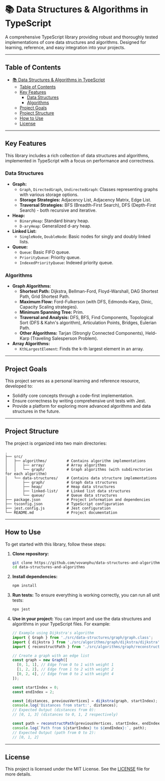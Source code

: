 # 📚 Data Structures & Algorithms in TypeScript

A comprehensive TypeScript library providing robust and thoroughly tested implementations of core data structures and algorithms. Designed for learning, reference, and easy integration into your projects.

---

## Table of Contents

- [📚 Data Structures \& Algorithms in TypeScript](#-data-structures--algorithms-in-typescript)
  - [Table of Contents](#table-of-contents)
  - [Key Features](#key-features)
    - [Data Structures](#data-structures)
    - [Algorithms](#algorithms)
  - [Project Goals](#project-goals)
  - [Project Structure](#project-structure)
  - [How to Use](#how-to-use)
  - [License](#license)

---

## Key Features

This library includes a rich collection of data structures and algorithms, implemented in TypeScript with a focus on performance and correctness.

### Data Structures

*   **Graph:**
    *   `Graph`, `DirectedGraph`, `UndirectedGraph`: Classes representing graphs with various storage options.
    *   **Storage Strategies:** Adjacency List, Adjacency Matrix, Edge List.
    *   **Traversal Strategies:** BFS (Breadth-First Search), DFS (Depth-First Search) - both recursive and iterative.
*   **Heap:**
    *   `BinaryHeap`: Standard binary heap.
    *   `D-aryHeap`: Generalized d-ary heap.
*   **Linked List:**
    *   `SingleNode`, `DoubleNode`: Basic nodes for singly and doubly linked lists.
*   **Queue:**
    *   `Queue`: Basic FIFO queue.
    *   `PriorityQueue`: Priority queue.
    *   `IndexedPriorityQueue`: Indexed priority queue.

### Algorithms

*   **Graph Algorithms:**
    *   **Shortest Path:** Dijkstra, Bellman-Ford, Floyd-Warshall, DAG Shortest Path, Grid Shortest Path.
    *   **Maximum Flow:** Ford-Fulkerson (with DFS, Edmonds-Karp, Dinic, Capacity Scaling strategies).
    *   **Minimum Spanning Tree:** Prim.
    *   **Traversal and Analysis:** DFS, BFS, Find Components, Topological Sort (DFS & Kahn's algorithm), Articulation Points, Bridges, Eulerian Path.
    *   **Other Algorithms:** Tarjan (Strongly Connected Components), Held-Karp (Traveling Salesperson Problem).
*   **Array Algorithms:**
    *   `KthLargestElement`: Finds the k-th largest element in an array.

---

## Project Goals

This project serves as a personal learning and reference resource, developed to:

*   Solidify core concepts through a code-first implementation.
*   Ensure correctness by writing comprehensive unit tests with Jest.
*   Provide a platform for exploring more advanced algorithms and data structures in the future.

---

## Project Structure

The project is organized into two main directories:

```
.
├── src/
│   ├── algorithms/         # Contains algorithm implementations
│   │   ├── array/          # Array algorithms
│   │   └── graph/          # Graph algorithms (with subdirectories for each algorithm)
│   └── data-structures/    # Contains data structure implementations
│       ├── graph/          # Graph data structures
│       ├── heap/           # Heap data structures
│       ├── linked-list/    # Linked list data structures
│       └── queue/          # Queue data structures
├── package.json            # Project information and dependencies
├── tsconfig.json           # TypeScript configuration
├── jest.config.js          # Jest configuration
└── README.md               # Project documentation
```

---

## How to Use

To get started with this library, follow these steps:

1.  **Clone repository:**
    ```bash
    git clone https://github.com/vovanphu/data-structures-and-algorithms.git
    cd data-structures-and-algorithms
    ```
2.  **Install dependencies:**
    ```bash
    npm install
    ```
3.  **Run tests:**
    To ensure everything is working correctly, you can run all unit tests:
    ```bash
    npx jest
    ```
4.  **Use in your project:**
    You can import and use the data structures and algorithms in your TypeScript files. For example:

    ```typescript
    // Example using Dijkstra's algorithm
    import { Graph } from './src/data-structures/graph/graph.class';
    import { dijkstra } from './src/algorithms/graph/dijkstra/dijkstra';
    import { reconstructPath } from './src/algorithms/graph/reconstruct-path';

    // Create a graph with an edge list
    const graph = new Graph([
      [0, 1, 1], // Edge from 0 to 1 with weight 1
      [1, 2, 2], // Edge from 1 to 2 with weight 2
      [0, 2, 4], // Edge from 0 to 2 with weight 4
    ]);

    const startIndex = 0;
    const endIndex = 2;

    const [distances, previousVertices] = dijkstra(graph, startIndex);
    console.log('Distances from start:', distances);
    // Expected Output (distances from 0):
    // [0, 1, 3] (distances to 0, 1, 2 respectively)

    const path = reconstructPath(previousVertices, startIndex, endIndex);
    console.log(`Path from ${startIndex} to ${endIndex}:`, path);
    // Expected Output (path from 0 to 2):
    // [0, 1, 2]
    ```

---

## License

This project is licensed under the MIT License. See the [LICENSE](LICENSE) file for more details.
